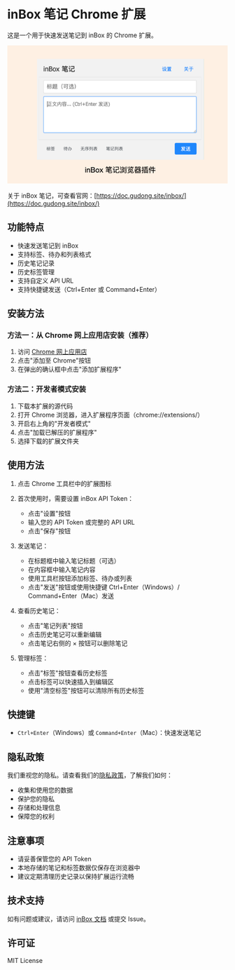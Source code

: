 # inBox 笔记 Chrome 扩展

这是一个用于快速发送笔记到 inBox 的 Chrome 扩展。

![](./images/screenshot_main.png)

关于 inBox 笔记，可查看官网：[https://doc.gudong.site/inbox/](https://doc.gudong.site/inbox/)

## 功能特点

- 快速发送笔记到 inBox
- 支持标签、待办和列表格式
- 历史笔记记录
- 历史标签管理
- 支持自定义 API URL
- 支持快捷键发送（Ctrl+Enter 或 Command+Enter）

## 安装方法

### 方法一：从 Chrome 网上应用店安装（推荐）

1. 访问 [Chrome 网上应用店](https://chrome.google.com/webstore/detail/inbox-notes/xxx)
2. 点击"添加至 Chrome"按钮
3. 在弹出的确认框中点击"添加扩展程序"

### 方法二：开发者模式安装

1. 下载本扩展的源代码
2. 打开 Chrome 浏览器，进入扩展程序页面（chrome://extensions/）
3. 开启右上角的"开发者模式"
4. 点击"加载已解压的扩展程序"
5. 选择下载的扩展文件夹

## 使用方法

1. 点击 Chrome 工具栏中的扩展图标
2. 首次使用时，需要设置 inBox API Token：
   - 点击"设置"按钮
   - 输入您的 API Token 或完整的 API URL
   - 点击"保存"按钮

3. 发送笔记：
   - 在标题框中输入笔记标题（可选）
   - 在内容框中输入笔记内容
   - 使用工具栏按钮添加标签、待办或列表
   - 点击"发送"按钮或使用快捷键 Ctrl+Enter（Windows）/ Command+Enter（Mac）发送

4. 查看历史笔记：
   - 点击"笔记列表"按钮
   - 点击历史笔记可以重新编辑
   - 点击笔记右侧的 × 按钮可以删除笔记

5. 管理标签：
   - 点击"标签"按钮查看历史标签
   - 点击标签可以快速插入到编辑区
   - 使用"清空标签"按钮可以清除所有历史标签

## 快捷键

- `Ctrl+Enter`（Windows）或 `Command+Enter`（Mac）：快速发送笔记

## 隐私政策

我们重视您的隐私。请查看我们的[隐私政策](privacy.md)，了解我们如何：
- 收集和使用您的数据
- 保护您的隐私
- 存储和处理信息
- 保障您的权利

## 注意事项

- 请妥善保管您的 API Token
- 本地存储的笔记和标签数据仅保存在浏览器中
- 建议定期清理历史记录以保持扩展运行流畅

## 技术支持

如有问题或建议，请访问 [inBox 文档](https://doc.gudong.site/inbox/) 或提交 Issue。

## 许可证

MIT License 